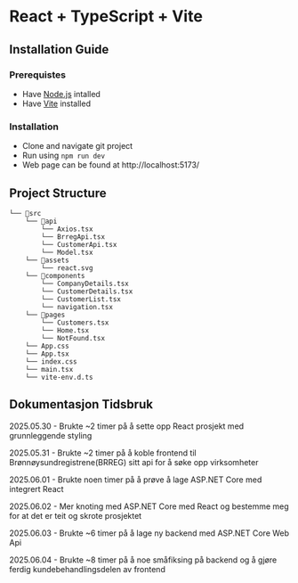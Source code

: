 # React + TypeScript + Vite

## Installation Guide
### Prerequistes
- Have [Node.js](https://nodejs.org/en/download) intalled
- Have [Vite](https://vite.dev/guide/) installed

### Installation
- Clone and navigate git project
- Run using `npm run dev`
- Web page can be found at http://localhost:5173/

## Project Structure

```
└── 📁src
    └── 📁api
        └── Axios.tsx
        └── BrregApi.tsx
        └── CustomerApi.tsx
        └── Model.tsx
    └── 📁assets
        └── react.svg
    └── 📁components
        └── CompanyDetails.tsx
        └── CustomerDetails.tsx
        └── CustomerList.tsx
        └── navigation.tsx
    └── 📁pages
        └── Customers.tsx
        └── Home.tsx
        └── NotFound.tsx
    └── App.css
    └── App.tsx
    └── index.css
    └── main.tsx
    └── vite-env.d.ts
```

## Dokumentasjon Tidsbruk
2025.05.30 - Brukte ~2 timer på å sette opp React prosjekt med grunnleggende styling

2025.05.31 - Brukte ~2 timer på å koble frontend til Brønnøysundregistrene(BRREG) sitt api for å søke opp virksomheter

2025.06.01 - Brukte noen timer på å prøve å lage ASP.NET Core med integrert React

2025.06.02 - Mer knoting med ASP.NET Core med React og bestemme meg for at det er teit og skrote prosjektet

2025.06.03 - Brukte ~6 timer på å lage ny backend med ASP.NET Core Web Api

2025.06.04 - Brukte ~8 timer på å noe småfiksing på backend og å gjøre ferdig kundebehandlingsdelen av frontend
